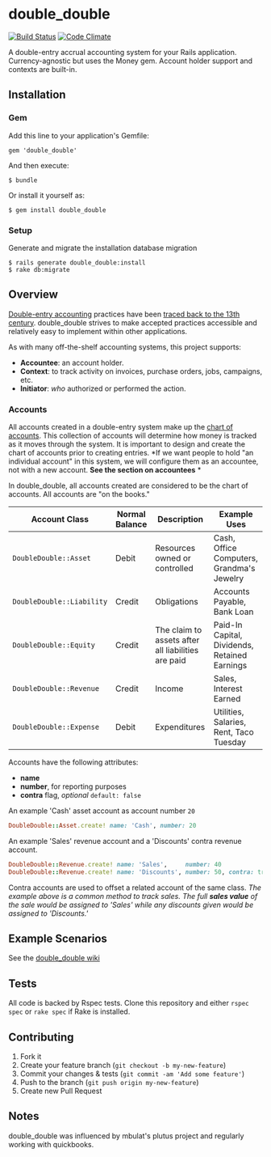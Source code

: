 # double_double
[![Build Status](https://travis-ci.org/crftr/double_double.png)](https://travis-ci.org/crftr/double_double)
[![Code Climate](https://codeclimate.com/github/crftr/double_double/badges/gpa.svg)](https://codeclimate.com/github/crftr/double_double)

A double-entry accrual accounting system for your Rails application. Currency-agnostic but uses the Money gem. Account holder support and contexts are built-in.

## Installation

### Gem

Add this line to your application's Gemfile:

    gem 'double_double'

And then execute:

    $ bundle

Or install it yourself as:

    $ gem install double_double

### Setup

Generate and migrate the installation database migration

    $ rails generate double_double:install
    $ rake db:migrate


## Overview

[Double-entry accounting][1] practices have been [traced back to the 13th century][2].  double_double strives to make accepted practices accessible and relatively easy to implement within other applications.

As with many off-the-shelf accounting systems, this project supports:
* **Accountee**: an account holder.
* **Context**: to track activity on invoices, purchase orders, jobs, campaigns, etc.
* **Initiator**: *who* authorized or performed the action.

### Accounts

All accounts created in a double-entry system make up the [chart of accounts][3].  This collection of accounts will determine how money is tracked as it moves through the system.  It is important to design and create the chart of accounts prior to creating entries.  *If we want people to hold "an individual account" in this system, we will configure them as an accountee, not with a new account.  __See the section on accountees__ *

In double_double, all accounts created are considered to be the chart of accounts.  All accounts are "on the books."

**Account Class**         | **Normal Balance** | **Description**                                    | **Example Uses**
------------------------- | ------------------ | -------------------------------------------------- | -------------------------------------------
`DoubleDouble::Asset`     | Debit              | Resources owned or controlled                      | Cash, Office Computers, Grandma's Jewelry
`DoubleDouble::Liability` | Credit             | Obligations                                        | Accounts Payable, Bank Loan
`DoubleDouble::Equity`    | Credit             | The claim to assets after all liabilities are paid | Paid-In Capital, Dividends, Retained Earnings
`DoubleDouble::Revenue`   | Credit             | Income                                             | Sales, Interest Earned
`DoubleDouble::Expense`   | Debit              | Expenditures                                       | Utilities, Salaries, Rent, Taco Tuesday

Accounts have the following attributes:

* **name**
* **number**, for reporting purposes
* **contra** flag, _optional_ `default: false`

An example 'Cash' asset account as account number `20`

```ruby
DoubleDouble::Asset.create! name: 'Cash', number: 20
```

An example 'Sales' revenue account and a 'Discounts' contra revenue account.

```ruby
DoubleDouble::Revenue.create! name: 'Sales',     number: 40
DoubleDouble::Revenue.create! name: 'Discounts', number: 50, contra: true
```

Contra accounts are used to offset a related account of the same class.  *The example above is a common method to track sales.  The full __sales value__ of the sale would be assigned to 'Sales' while any discounts given would be assigned to 'Discounts.'*


## Example Scenarios

See the [double_double wiki][4]


## Tests

All code is backed by Rspec tests.  Clone this repository and either `rspec spec` or `rake spec` if Rake is installed.

## Contributing

1. Fork it
2. Create your feature branch (`git checkout -b my-new-feature`)
3. Commit your changes & tests (`git commit -am 'Add some feature'`)
4. Push to the branch (`git push origin my-new-feature`)
5. Create new Pull Request

## Notes

double_double was influenced by mbulat's plutus project and regularly working with quickbooks.

[1]: http://en.wikipedia.org/wiki/Double-entry_bookkeeping_system
[2]: http://en.wikipedia.org/wiki/Double-entry_bookkeeping_system#History
[3]: http://en.wikipedia.org/wiki/Chart_of_accounts
[4]: https://github.com/crftr/double_double/wiki

